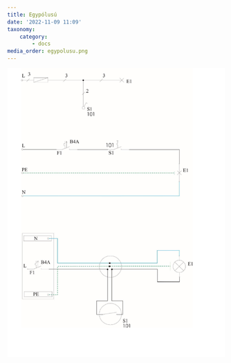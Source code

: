 ```yaml
---
title: Egypólusú
date: '2022-11-09 11:09'
taxonomy:
    category:
        - docs
media_order: egypolusu.png
---
```


![egypolusu](egypolusu.png "egypolusu")
